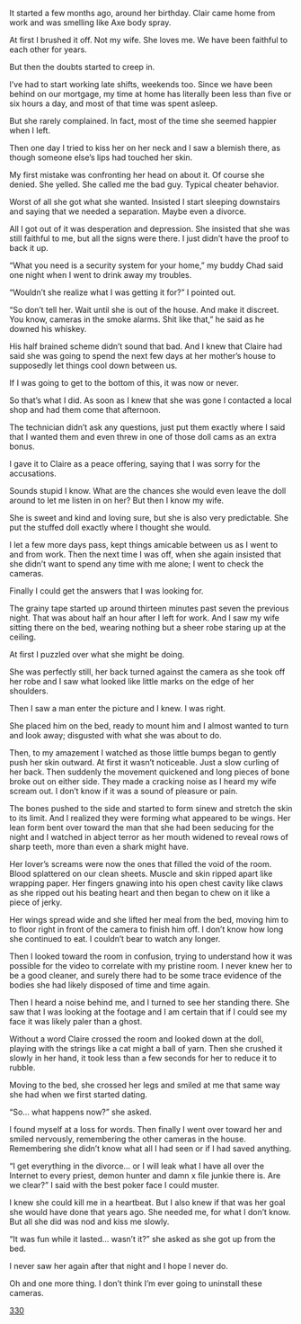 

It started a few months ago, around her birthday. 
Clair came home from work and was smelling like Axe body spray.

At first I brushed it off. Not my wife. She loves me. We have been faithful to each other for years. 

But then the doubts started to creep in. 

I’ve had to start working late shifts, weekends too. Since we have been behind on our mortgage, my time at home has literally been less than five or six hours a day, and most of that time was spent asleep. 

But she rarely complained. In fact, most of the time she seemed happier when I left. 

Then one day I tried to kiss her on her neck and I saw a blemish there, as though someone else’s lips had touched her skin. 

My first mistake was confronting her head on about it. Of course she denied. She yelled. She called me the bad guy. Typical cheater behavior. 

Worst of all she got what she wanted. Insisted I start sleeping downstairs and saying that we needed a separation. Maybe even a divorce. 

All I got out of it was desperation and depression. She insisted that she was still faithful to me, but all the signs were there. I just didn’t have the proof to back it up. 

“What you need is a security system for your home,” my buddy Chad said one night when I went to drink away my troubles. 

“Wouldn’t she realize what I was getting it for?” I pointed out. 

“So don’t tell her. Wait until she is out of the house. And make it discreet. You know, cameras in the smoke alarms. Shit like that,” he said as he downed his whiskey. 

His half brained scheme didn’t sound that bad. And I knew that Claire had said she was going to spend the next few days at her mother’s house to supposedly let things cool down between us. 

If I was going to get to the bottom of this, it was now or never. 

So that’s what I did. As soon as I knew that she was gone I contacted a local shop and had them come that afternoon. 

The technician didn’t ask any questions, just put them exactly where I said that I wanted them and even threw in one of those doll cams as an extra bonus. 

I gave it to Claire as a peace offering, saying that I was sorry for the accusations. 

Sounds stupid I know. What are the chances she would even leave the doll around to let me listen in on her? But then I know my wife. 

She is sweet and kind and loving sure, but she is also very predictable. She put the stuffed doll exactly where I thought she would. 

I let a few more days pass, kept things amicable between us as I went to and from work. Then the next time I was off, when she again insisted that she didn’t want to spend any time with me alone; I went to check the cameras. 

Finally I could get the answers that I was looking for. 

The grainy tape started up around thirteen minutes past seven the previous night. That was about half an hour after I left for work. And I saw my wife sitting there on the bed, wearing nothing but a sheer robe staring up at the ceiling. 

At first I puzzled over what she might be doing. 

She was perfectly still, her back turned against the camera as she took off her robe and I saw what looked like little marks on the edge of her shoulders. 

Then I saw a man enter the picture and I knew. I was right. 

She placed him on the bed, ready to mount him and I almost wanted to turn and look away; disgusted with what she was about to do. 

Then, to my amazement I watched as those little bumps began to gently push her skin outward. At first it wasn’t noticeable. Just a slow curling of her back. Then suddenly the movement quickened and long pieces of bone broke out on either side. They made a cracking noise as I heard my wife scream out. I don’t know if it was a sound of pleasure or pain. 

The bones pushed to the side and started to form sinew and stretch the skin to its limit. And I realized they were forming what appeared to be wings. Her lean form bent over toward the man that she had been seducing for the night and I watched in abject terror as her mouth widened to reveal rows of sharp teeth, more than even a shark might have. 

Her lover’s  screams were now the ones that filled the void of the room. Blood splattered on our clean sheets. Muscle and skin ripped apart like wrapping paper. Her fingers gnawing into his open chest cavity like claws as she ripped out his beating heart and then began to chew on it like a piece of jerky. 

Her wings spread wide and she lifted her meal from the bed, moving him to to floor right in front of the camera to finish him off. I don’t know how long she continued to eat. I couldn’t bear to watch any longer. 

Then I looked toward the room in confusion, trying to understand how it was possible for the video to correlate with my pristine room. I never knew her to be a good cleaner, and surely there had to be some trace evidence of the bodies she had likely disposed of time and time again. 

Then I heard a noise behind me, and I turned to see her standing there. She saw that I was looking at the footage and I am certain that if I could see my face it was likely paler than a ghost. 

Without a word Claire crossed the room and looked down at the doll, playing with the strings like a cat might a ball of yarn. Then she crushed it slowly in her hand, it took less than a few seconds for her to reduce it to rubble. 

Moving to the bed, she crossed her legs and smiled at me that same way she had when we first started dating. 

“So… what happens now?” she asked. 

I found myself at a loss for words. Then finally I went over toward her and smiled nervously, remembering the other cameras in the house. Remembering she didn’t know what all I had seen or if I had saved anything. 

“I get everything in the divorce… or I will leak what I have all over the Internet to every priest, demon hunter and damn x file junkie there is. Are we clear?” I said with the best poker face I could muster. 

I knew she could kill me in a heartbeat. But I also knew if that was her goal she would have done that years ago. She needed me, for what I don’t know. 
But all she did was nod and kiss me slowly. 

“It was fun while it lasted… wasn’t it?” she asked as she got up from the bed. 

I never saw her again after that night and I hope I never do. 

Oh and one more thing. I don’t think I’m ever going to uninstall these cameras. 

[330](https://www.reddit.com/r/KyleHarrisonwrites/?utm_source=share&utm_medium=ios_app)